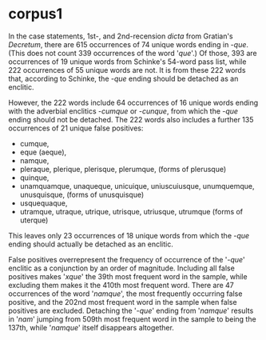 corpus1
=======
In the case statements, 1st-, and 2nd-recension _dicta_ from Gratian's _Decretum_, there are 615 occurrences of 74 unique words ending in -_que_. (This does not count 339 occurrences of the word '_que_'.) Of those, 393 are occurrences of 19 unique words from Schinke's 54-word pass list, while 222 occurrences of 55 unique words are not. It is from these 222 words that, according to Schinke, the -_que_ ending should be detached as an enclitic.

However, the 222 words include 64 occurrences of 16 unique words ending with the adverbial enclitics -_cumque_ or -_cunque_, from which the -_que_ ending should not be detached. The 222 words also includes a further 135 occurrences of 21 unique false positives:

+ cumque,
+ eque (aeque),
+ namque,
+ pleraque, plerique, plerisque, plerumque, (forms of plerusque)
+ quinque,
+ unamquamque, unaqueque, unicuique, uniuscuiusque, unumquemque, unusquisque, (forms of unusquisque)
+ usquequaque,
+ utramque, utraque, utrique, utrisque, utriusque, utrumque (forms of uterque)

This leaves only 23 occurrences of 18 unique words from which the -_que_ ending should actually be detached as an enclitic.

False positives overrepresent the frequency of occurrence of the '-_que_' enclitic as a conjunction by an order of magnitude. Including all false positives makes '_xque_' the 39th most frequent word in the sample, while excluding them makes it the 410th most frequent word. There are 47 occurrences of the word '_namque_', the most frequently occurring false positive, and the 202nd most frequent word in the sample when false positives are excluded. Detaching the '-_que_' ending from '_namque_' results in '_nam_' jumping from 509th most frequent word in the sample to being the 137th, while '_namque_' itself disappears altogether.
